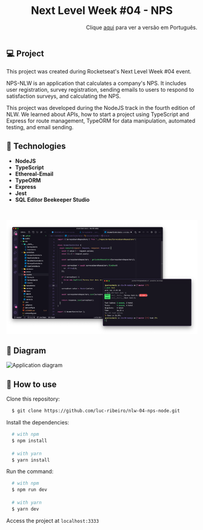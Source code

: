 <h1 align="center">
Next Level Week #04 - NPS
</h1>

<div align="right">
  Clique <a href="https://github.com/luc-ribeiro/nlw-04-nps-node/blob/master/README-PTBR.md">aqui</a> para ver a versão em Português.
</div>
<br>

## 💻 Project
This project was created during Rocketseat's Next Level Week #04 event.

NPS-NLW is an application that calculates a company's NPS. It includes user registration, survey registration, sending emails to users to respond to satisfaction surveys, and calculating the NPS.

This project was developed during the NodeJS track in the fourth edition of NLW. We learned about APIs, how to start a project using TypeScript and Express for route management, TypeORM for data manipulation, automated testing, and email sending.

## 🚀 Technologies

- **NodeJS**
- **TypeScript**
- **Ethereal-Email**
- **TypeORM**
- **Express**
- **Jest**
- **SQL Editor Beekeeper Studio**

<br>

![banner](https://github.com/luc-ribeiro/nlw-04-node-nps/blob/master/design/mockup.png)

## 🔶 Diagram

<img src="design/diagram.png" alt="Application diagram" />

## :page_facing_up: How to use

Clone this repository:

```sh
  $ git clone https://github.com/luc-ribeiro/nlw-04-nps-node.git
```

Install the dependencies:

```sh
  # with npm
  $ npm install

  # with yarn
  $ yarn install
```

Run the command:

```sh
  # with npm
  $ npm run dev

  # with yarn
  $ yarn dev
```

Access the project at `localhost:3333`
